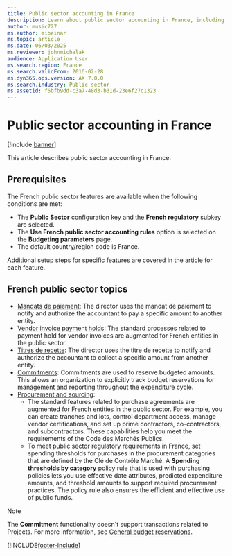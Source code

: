 ```yaml
---
title: Public sector accounting in France
description: Learn about public sector accounting in France, including prerequisites and outlines on French public sector topics and vendor invoice payment holds.
author: music727
ms.author: mibeinar
ms.topic: article
ms.date: 06/03/2025
ms.reviewer: johnmichalak
audience: Application User
ms.search.region: France
ms.search.validFrom: 2016-02-28
ms.dyn365.ops.version: AX 7.0.0
ms.search.industry: Public sector
ms.assetid: f6bfb9dd-c3a7-48d3-b31d-23e6f27c1323
---
```


# Public sector accounting in France

[!include [banner](../../includes/banner.md)]

This article describes public sector accounting in France.

## Prerequisites

The French public sector features are available when the following conditions are met:

-   The **Public Sector** configuration key and the **French regulatory** subkey are selected.
-   The **Use French public sector accounting rules** option is selected on the **Budgeting parameters** page.
-   The default country/region code is France.

Additional setup steps for specific features are covered in the article for each feature.

## French public sector topics
-   [Mandats de paiement](emea-fra-mandats-de-paiement.md): The director uses the mandat de paiement to notify and authorize the accountant to pay a specific amount to another entity.
-   [Vendor invoice payment holds](emea-fra-vendor-invoice-payment-holds-public-sector.md): The standard processes related to payment hold for vendor invoices are augmented for French entities in the public sector.
-   [Titres de recette](emea-fra-titres-de-recette-public-sector.md): The director uses the titre de recette to notify and authorize the accountant to collect a specific amount from another entity.
-   [Commitments](emea-fra-commitments-public-sector.md): Commitments are used to reserve budgeted amounts. This allows an organization to explicitly track budget reservations for management and reporting throughout the expenditure cycle.
-   [Procurement and sourcing](emea-fra-procurement-sourcing-public-sector.md):
    -   The standard features related to purchase agreements are augmented for French entities in the public sector. For example, you can create tranches and lots, control department access, manage vendor certifications, and set up prime contractors, co-contractors, and subcontractors. These capabilities help you meet the requirements of the Code des Marchés Publics.
    -   To meet public sector regulatory requirements in France, set spending thresholds for purchases in the procurement categories that are defined by the Clé de Contrôle Marché. A **Spending thresholds by category** policy rule that is used with purchasing policies lets you use effective date attributes, predicted expenditure amounts, and threshold amounts to support required procurement practices. The policy rule also ensures the efficient and effective use of public funds.


>[!NOTE]
> The **Commitment** functionality doesn't support transactions related to Projects. For more information, see [General budget reservations](../../public-sector/general-budget-reservation-tasks.md).




[!INCLUDE[footer-include](../../../includes/footer-banner.md)]
